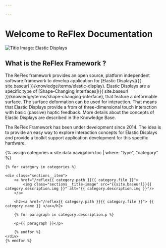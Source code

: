 ```yaml
---

---
```

# Welcome to ReFlex Documentation

<img src="/reflex/assets/img/overview/title.jpg" class="content__title-image" alt="Title Image: Elastic Displays">

## What is the ReFlex Framework ?

The ReFlex framework provides an open source, platform independent software framework to develop application for [Elastic Displays]({{ site.baseurl }}/knowledge/terms/elastic-display). Elastic Displays are a specific type of [Shape-Changing Interfaces]({{ site.baseurl }}/knowledge/terms/shape-changing-interface), that feature a deformable surface. The surface deformation can be used for interaction. That means that Elastic Displays provide a from of three-dimensional touch interaction with basic (passive) haptic feedback. More details about the concepts of Elastic Displays are described in the Knowledge Base.

The ReFlex Framework has been under development since 2014. The idea is to provide an easy way to explore interaction concepts for Elastic Displays and provide a toolkit support application development for this specific hardware.

{% assign categories = site.data.navigation.toc | where: "type", "category" %}

<div class="sections">

    {% for category in categories %}

    <div class="sections__item">
        <a href="/reflex{{ category.path }}{{ category.file }}">
            <img class="sections__title-image" src="{{site.baseurl}}{{ category.description.img }}" alt="{{ category.description.img }}"/>
        </a>

        <h2><a href="/reflex{{ category.path }}{{ category.file }}"> {{ category.name }} </a></h2>

        {% for paragraph in category.description.p %}

        <p>{{ paragraph }}</p>

        {% endfor %}
    </div>
    {% endfor %}
</div>
